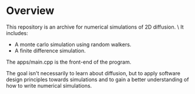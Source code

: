 # Overview

This repository is an archive for numerical simulations of 2D diffusion. \\
It includes:
- A monte carlo simulation using random walkers.
- A finite difference simulation.

The apps/main.cpp is the front-end of the program.

The goal isn't necessarily to learn about diffusion, but to apply software design principles towards simulations and to gain a better understanding of how to write numerical simulations.
